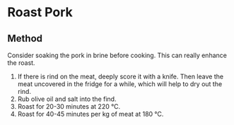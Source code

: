 # Roast Pork

## Method

Consider soaking the pork in brine before cooking. This can really enhance the roast.

1. If there is rind on the meat, deeply score it with a knife. Then leave the meat uncovered in the fridge for a while, which will help to dry out the rind.
2. Rub olive oil and salt into the find.
3. Roast for 20-30 minutes at 220 °C.
4. Roast for 40-45 minutes per kg of meat at 180 °C.

